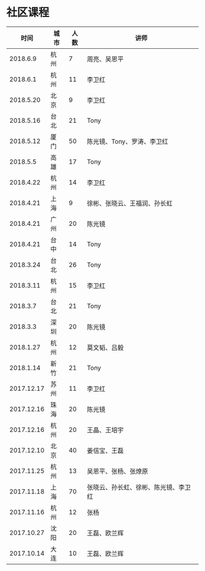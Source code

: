 # 社区课程

时间 | 城市 | 人数 | 讲师
--- | --- | --- | ---
2018.6.9 | 杭州 | 7 | 周亮、吴恩平
2018.6.1 | 杭州 | 11 | 李卫红
2018.5.20 | 北京 | 9 | 李卫红
2018.5.16 | 台北 | 21 | Tony
2018.5.12 | 厦门 | 50 | 陈光镜、Tony、罗涛、李卫红
2018.5.5 | 高雄 | 17 | Tony
2018.4.22 | 杭州 | 14 | 李卫红
2018.4.21 | 上海 | 9 | 徐彬、张晓云、王福润、孙长虹
2018.4.21 | 广州 | 20 | 陈光镜
2018.4.21 | 台中 | 14 | Tony
2018.3.24 | 台北 | 26 | Tony
2018.3.11 | 杭州 | 15 | 李卫红
2018.3.7 | 台北 | 21 | Tony
2018.3.3 | 深圳 | 20 | 陈光镜
2018.1.27 | 杭州 | 12 | 莫文韬、吕毅
2018.1.14 | 新竹 | 21 | Tony
2017.12.17 | 苏州 | 11 | 李卫红
2017.12.16 | 珠海 | 20 | 陈光镜
2017.12.16 | 杭州 | 20 | 王晶、王培宇
2017.12.10 | 北京 | 40 | 姜信宝、王磊
2017.11.25 | 杭州 | 13 | 吴恩平、张杨、张燎原
2017.11.18 | 上海 | 70 | 张晓云、孙长虹、徐彬、陈光镜、李卫红
2017.11.16 | 杭州 | 12 | 张杨
2017.10.27 | 沈阳 | 20 | 王磊、欧兰辉
2017.10.14 | 大连 | 10 | 王磊、欧兰辉
